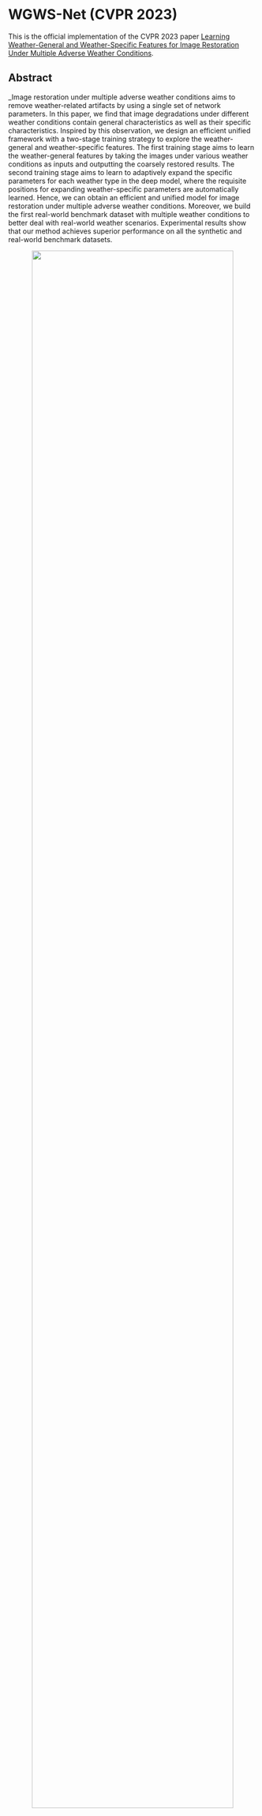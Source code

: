 # WGWS-Net (CVPR 2023)
This is the official implementation of the CVPR 2023 paper [Learning Weather-General and Weather-Specific Features for Image Restoration Under Multiple Adverse Weather Conditions](https://openaccess.thecvf.com/content/CVPR2023/papers/Zhu_Learning_Weather-General_and_Weather-Specific_Features_for_Image_Restoration_Under_Multiple_CVPR_2023_paper.pdf).

## Abstract

_Image restoration under multiple adverse weather conditions aims to remove weather-related artifacts by using a single set of network parameters. In this paper, we find that image degradations under different weather conditions contain general characteristics as well as their specific characteristics. Inspired by this observation, we design an efficient unified framework with a two-stage training strategy to explore the weather-general and weather-specific features. The first training stage aims to learn the weather-general features by taking the images under various weather conditions as inputs and outputting the coarsely restored results. The second training stage aims to learn to adaptively expand the specific parameters for each weather type in the deep model, where the requisite positions for expanding weather-specific parameters are automatically learned. Hence, we can obtain an efficient and unified model for image restoration under multiple adverse weather conditions. Moreover, we build the first real-world benchmark dataset with multiple weather conditions to better deal with real-world weather scenarios. Experimental results show that our method achieves superior performance on all the synthetic and real-world benchmark datasets.

<p align=center><img width="90%" src="figs/framework.png"/></p>

## Datasets
| Setting   | Weather Types          | Datasets                           | Training Configurations  |
| :---------: | :----------------------: | :----------------------------------: | :---------------------------------------------------: |
| Setting 1 | (Rain, RainDrop, Snow) | ([Outdoor-Rain](https://github.com/liruoteng/HeavyRainRemoval), [RainDrop](https://github.com/rui1996/DeRaindrop), [Snow100K](https://sites.google.com/view/yunfuliu/desnownet)) | Uniformly sampling 9000 images pairs                |
| Setting 2 | (Rain, Haze, Snow)     | ([Rain1400](https://xueyangfu.github.io/projects/cvpr2017.html), [RESIDE](https://sites.google.com/view/reside-dehaze-datasets/reside-v0), [Snow100K](https://sites.google.com/view/yunfuliu/desnownet))       | Uniformly sampling 5000 images pairs                |
| Setting 3 | (Rain, Haze, Snow)     | (SPA+, [REVIDE](https://github.com/BookerDeWitt/REVIDE_Dataset), RealSnow)            | Uniformly sampling 160000 images patches            |

**Note**:  
- The training configurations follow the previous methods.
- `SPA+`:  we reveal the duplication and redundancy issues in SPA (Real-rain dataset) and handle these problems in SPA+. We first merge the images with repeated background 
scenes and densify the rain streaks by exploiting the temporal information. Using SPA+ could achieve comparable performance and better handle the dense rain scenes. The amount of SPA+ is a quarter of the original SPA dataset, which obviously facilitates future research. SPA+ could be downloaded from [here](https://pan.baidu.com/s/1fgI4G-OEiLTAV-sfSXVYVA?pwd=cvpr)  (Code: cvpr)
- `RealSnow`: inspired by SPA-Net, we build the first real-world desnowing dataset by using the background-static videos to acquire real-world snowing image pairs. RealSnow could be downloaded from [here](https://pan.baidu.com/s/1XkQh_Us5a09sanusSxEvEg?pwd=cvpr)  (Code: cvpr)

*  [Setting 1] 
*  [Setting 2]
*  [Setting 3]

## Pretrained models
[Setting 1](https://drive.google.com/drive/folders/1B0R3SI6D5PkAJGkx_axUm6V5NpjkQllo?usp=share_link) | [Setting 2](https://drive.google.com/drive/folders/1B0R3SI6D5PkAJGkx_axUm6V5NpjkQllo?usp=share_link) | [Setting 3](https://drive.google.com/drive/folders/1B0R3SI6D5PkAJGkx_axUm6V5NpjkQllo?usp=share_link)

## Train
1. The training stage 1:
      ```python
      python training_Setting1_Stage1.py --experiment_name [experiment_name]  --base_channel 18 --fix_sample 9000 --BATCH_SIZE 4 --Crop_patches 224 --EPOCH 100 --T_period 
             50  --learning_rate 0.0002   --addition_loss VGG --depth_loss True --Aug_regular False --print_frequency 100
      ```   
2. The training stage 2: 
      ```python
      python training_Setting1_wDP_Stage2.py --experiment_name [experiment_name] --lam 0.008 --VGG_lamda 0.2  
             --learning_rate 0.0001 --fix_sample 9000 --Crop_patches 224 --BATCH_SIZE 12 --EPOCH 120 --T_period 30 --flag K1 --base_channel 18 --print_frequency 100         
             --pre_model  [path to the pre-trained weights at the training stage 1]
      ```   

## Test
You can directly test the performance of the pre-trained model as follows
1. Modify the paths of datasets and pre-trained weights.
2. Test the model

   2.1 On the Setting 1
      ```python
      python testing_model_Seting1.py --flag K1 --base_channel 18 --num_block 6 --save_path [path to your save_path]
      ```
   2.2 On the Setting 2
      ```python
      python testing_model_Seting2.py --flag K1 --base_channel 20 --num_block 6 --save_path [path to your save_path]
      ```   
   2.3 On the Setting 3
      ```python
      python testing_model_Seting3.py --flag K1 --base_channel 18 --num_block 6 --save_path [path to your save_path]
      ```   
You can check the processed results in `[path to your save_path]`.

## Citation
If you find this work or code useful for your research, please cite:
```
@inproceedings{zhu2023Weather,
  title={Represent, Compare, and Learn: A Similarity-Aware Framework for Class-Agnostic Counting},
  author={Yurui Zhu and Tianyu Wang and Xueyang Fu and Xuanyu Yang and Xin Guo and Jifeng Dai and Yu Qiao and Xiaowei Hu},
  booktitle={Proc. IEEE/CVF Conference on Computer Vision and Pattern Recognition (CVPR)},
  year={2023}
}

```

## Contact
If you have any questions, please contact zyr@mail.ustc.edu.cn
